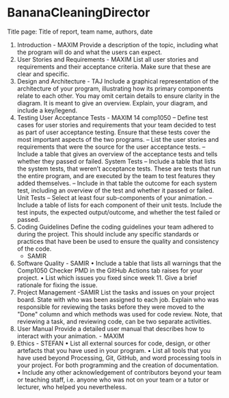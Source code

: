 # BananaCleaningDirector
Title page:
Title of report, team name, authors, date
1. Introduction - MAXIM
Provide a description of the topic, including what the program will do and what the users can expect.
2. User Stories and Requirements - MAXIM
List all user stories and requirements and their acceptance criteria. Make sure that these are clear and specific.
3. Design and Architecture - TAJ
Include a graphical representation of the architecture of your program, illustrating how its primary components relate to each other. You may omit certain details to ensure clarity in the diagram. It is meant to give an overview.
Explain, your diagram, and include a key/legend.
4. Testing User Acceptance Tests - MAXIM
14 comp1050
– Define test cases for user stories and requirements that your team decided to test as part of user acceptance testing. Ensure that these tests cover the most important aspects of the two programs.
– List the user stories and requirements that were the source for the user acceptance tests.
– Include a table that gives an overview of the acceptance tests and tells whether they passed or
failed. System Tests
– Include a table that lists the system tests, that weren’t acceptance tests. These are tests that run the entire program, and are executed by the team to test features they added themselves.
– Include in that table the outcome for each system test, including an overview of the test and whether it passed or failed.
Unit Tests
– Select at least four sub-components of your animation.
– Include a table of lists for each component of their unit tests. Include the test inputs, the expected
output/outcome, and whether the test failed or passed.
5. Coding Guidelines Define the coding guidelines your team adhered to during the project. This should include any specific standards or practices that have been be used to ensure the quality and consistency of the code.
   - SAMIR
7. Software Quality - SAMIR
• Include a table that lists all warnings that the Comp1050 Checker PMD in the GitHub Actions tab raises for your project.
• List which issues you fixed since week 11. Give a brief rationale for fixing the issue.
8. Project Management -SAMIR
List the tasks and issues on your project board. State with who was been assigned to each job. Explain who was responsible for reviewing the tasks before they were moved to the "Done" column and which methods was used for code review. Note, that reviewing a task, and reviewing code, can be two separate activities.
9. User Manual Provide a detailed user manual that describes how to interact with your animation. - MAXIM
10.  Ethics - STEFAN
• List all external sources for code, design, or other artefacts that you have used in your program.
• List all tools that you have used beyond Processing, Git, GitHub, and word processing tools in your
project. For both programming and the creation of documentation.
• Include any other acknowledgement of contributors beyond your team or teaching staff, i.e. anyone
who was not on your team or a tutor or lecturer, who helped you nevertheless.
